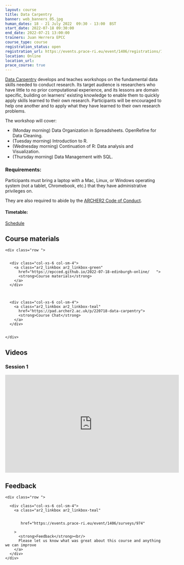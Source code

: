 ```yaml
---
layout: course
title: Data Carpentry
banner: web_banners_05.jpg 
human_dates: 18 - 21 July 2022  09:30 - 13:00  BST
start_date: 2022-07-18 09:30:00
end_date: 2022-07-21 13:00:00
trainers: Juan Herrera EPCC
course_type: course
registration_status: open
registration_url: https://events.prace-ri.eu/event/1406/registrations/1046/
location: Online
location_url:
prace_course: true
---
```


[Data Carpentry](https://datacarpentry.org/) develops and teaches workshops on the fundamental data skills needed to conduct research. Its target audience is researchers who have little to no prior computational experience, and its lessons are domain specific, building on learners' existing knowledge to enable them to quickly apply skills learned to their own research. Participants will be encouraged to help one another and to apply what they have learned to their own research problems.

The workshop will cover:

- (Monday morning) Data Organization in Spreadsheets. OpenRefine for Data Cleaning.
- (Tuesday morning) Introduction to R.
- (Wednesday morning) Continuation of R: Data analysis and Visualization.
- (Thursday morning) Data Management with SQL.



### Requirements:

Participants must bring a laptop with a Mac, Linux, or Windows operating system (not a tablet, Chromebook, etc.) that they have administrative privileges on.

They are also required to abide by the [ARCHER2  Code of Conduct](../../../about/policies/code-of-conduct.html). 


#### Timetable:

[Schedule](https://epcced.github.io/2022-07-18-edinburgh-online/#schedule)

<section id="service">

 

<h2><a name="materials">Course materials</a></h2>



    <div class="row ">	

 		
      <div class="col-xs-6 col-sm-4">
        <a class="ar2_linkbox ar2_linkbox-green" 
          href="https://epcced.github.io/2022-07-18-edinburgh-online/   ">
          <strong>Course materials</strong>         
        </a>
      </div>


 
      <div class="col-xs-6 col-sm-4">
        <a class="ar2_linkbox ar2_linkbox-teal" 
          href="https://pad.archer2.ac.uk/p/220718-data-carpentry">
          <strong>Course Chat</strong>       
        </a>
      </div>
		

 	</div>
		
		
			


		
<h2><a name="videos">Videos</a></h2>



<h3>Session 1</h3>

<div>
	<iframe title="Video" width="560" height="315" src="https://www.youtube.com/embed/bU3qnJN8BP0" frameborder="0" allow="accelerometer; autoplay; encrypted-media; gyroscope; picture-in-picture" allowfullscreen></iframe>
</div>


<!--
<h3>Session 2</h3>

<div>
	<iframe title="Video" width="560" height="315" src="https://www.youtube.com/embed/xxxxxxxxxxx" frameborder="0" allow="accelerometer; autoplay; encrypted-media; gyroscope; picture-in-picture" allowfullscreen></iframe>
</div>



<h3>Session 3</h3>

<div>
	<iframe title="Video" width="560" height="315" src="https://www.youtube.com/embed/xxxxxxxxxxx" frameborder="0" allow="accelerometer; autoplay; encrypted-media; gyroscope; picture-in-picture" allowfullscreen></iframe>
</div>




<h3>Session 4</h3>

<div>
	<iframe title="Video" width="560" height="315" src="https://www.youtube.com/embed/xxxxxxxxxxx" frameborder="0" allow="accelerometer; autoplay; encrypted-media; gyroscope; picture-in-picture" allowfullscreen></iframe>
</div>

 -->






<h2><a name="feedback">Feedback</a></h2>


    <div class="row ">	

      <div class="col-xs-6 col-sm-4">
        <a class="ar2_linkbox ar2_linkbox-teal" 


		   href="https://events.prace-ri.eu/event/1406/surveys/974"

		>
          <strong>Feedback</strong><br/>
          Please let us know what was great about this course and anything we can improve
        </a>
      </div>
    </div>
		
		

 
</section>


